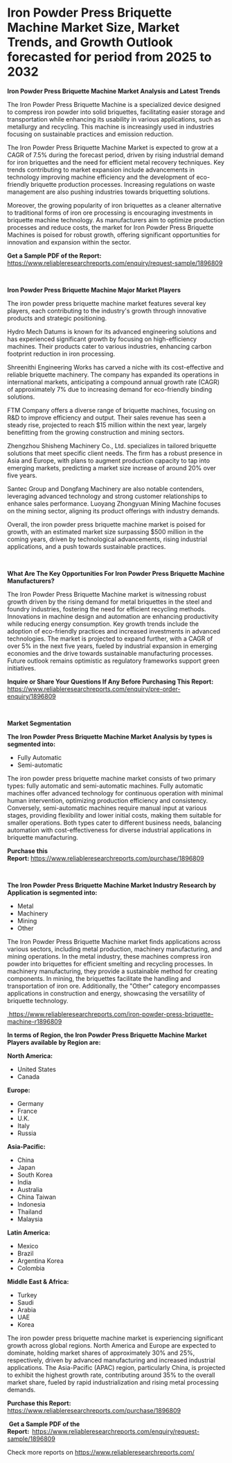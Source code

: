 <p><h1>Iron Powder Press Briquette Machine Market Size, Market Trends, and Growth Outlook forecasted for period from 2025 to 2032</h1></p><p><strong>Iron Powder Press Briquette Machine Market Analysis and Latest Trends</strong></p>
<p><p>The Iron Powder Press Briquette Machine is a specialized device designed to compress iron powder into solid briquettes, facilitating easier storage and transportation while enhancing its usability in various applications, such as metallurgy and recycling. This machine is increasingly used in industries focusing on sustainable practices and emission reduction.</p><p>The Iron Powder Press Briquette Machine Market is expected to grow at a CAGR of 7.5% during the forecast period, driven by rising industrial demand for iron briquettes and the need for efficient metal recovery techniques. Key trends contributing to market expansion include advancements in technology improving machine efficiency and the development of eco-friendly briquette production processes. Increasing regulations on waste management are also pushing industries towards briquetting solutions. </p><p>Moreover, the growing popularity of iron briquettes as a cleaner alternative to traditional forms of iron ore processing is encouraging investments in briquette machine technology. As manufacturers aim to optimize production processes and reduce costs, the market for Iron Powder Press Briquette Machines is poised for robust growth, offering significant opportunities for innovation and expansion within the sector.</p></p>
<p><strong>Get a Sample PDF of the Report:&nbsp;</strong> <a href="https://www.reliableresearchreports.com/enquiry/request-sample/1896809?utm_campaign=2233&utm_medium=2&utm_source=Github&utm_content=ia&utm_term=01032025&utm_id=iron-powder-press-briquette-machine">https://www.reliableresearchreports.com/enquiry/request-sample/1896809</a></p>
<p>&nbsp;</p>
<p><strong>Iron Powder Press Briquette Machine Major Market Players</strong></p>
<p><p>The iron powder press briquette machine market features several key players, each contributing to the industry's growth through innovative products and strategic positioning. </p><p>Hydro Mech Datums is known for its advanced engineering solutions and has experienced significant growth by focusing on high-efficiency machines. Their products cater to various industries, enhancing carbon footprint reduction in iron processing. </p><p>Shreenithi Engineering Works has carved a niche with its cost-effective and reliable briquette machinery. The company has expanded its operations in international markets, anticipating a compound annual growth rate (CAGR) of approximately 7% due to increasing demand for eco-friendly binding solutions.</p><p>FTM Company offers a diverse range of briquette machines, focusing on R&D to improve efficiency and output. Their sales revenue has seen a steady rise, projected to reach $15 million within the next year, largely benefitting from the growing construction and mining sectors.</p><p>Zhengzhou Shisheng Machinery Co., Ltd. specializes in tailored briquette solutions that meet specific client needs. The firm has a robust presence in Asia and Europe, with plans to augment production capacity to tap into emerging markets, predicting a market size increase of around 20% over five years.</p><p>Santec Group and Dongfang Machinery are also notable contenders, leveraging advanced technology and strong customer relationships to enhance sales performance. Luoyang Zhongyuan Mining Machine focuses on the mining sector, aligning its product offerings with industry demands.</p><p>Overall, the iron powder press briquette machine market is poised for growth, with an estimated market size surpassing $500 million in the coming years, driven by technological advancements, rising industrial applications, and a push towards sustainable practices.</p></p>
<p>&nbsp;</p>
<p><strong>What Are The Key Opportunities For Iron Powder Press Briquette Machine Manufacturers?</strong></p>
<p><p>The Iron Powder Press Briquette Machine market is witnessing robust growth driven by the rising demand for metal briquettes in the steel and foundry industries, fostering the need for efficient recycling methods. Innovations in machine design and automation are enhancing productivity while reducing energy consumption. Key growth trends include the adoption of eco-friendly practices and increased investments in advanced technologies. The market is projected to expand further, with a CAGR of over 5% in the next five years, fueled by industrial expansion in emerging economies and the drive towards sustainable manufacturing processes. Future outlook remains optimistic as regulatory frameworks support green initiatives.</p></p>
<p><strong>Inquire or Share Your Questions If Any Before Purchasing This Report:</strong> <a href="https://www.reliableresearchreports.com/enquiry/pre-order-enquiry/1896809?utm_campaign=2233&utm_medium=2&utm_source=Github&utm_content=ia&utm_term=01032025&utm_id=iron-powder-press-briquette-machine">https://www.reliableresearchreports.com/enquiry/pre-order-enquiry/1896809</a></p>
<p>&nbsp;</p>
<p><strong>Market Segmentation</strong></p>
<p><strong>The Iron Powder Press Briquette Machine Market Analysis by types is segmented into:</strong></p>
<p><ul><li>Fully Automatic</li><li>Semi-automatic</li></ul></p>
<p><p>The iron powder press briquette machine market consists of two primary types: fully automatic and semi-automatic machines. Fully automatic machines offer advanced technology for continuous operation with minimal human intervention, optimizing production efficiency and consistency. Conversely, semi-automatic machines require manual input at various stages, providing flexibility and lower initial costs, making them suitable for smaller operations. Both types cater to different business needs, balancing automation with cost-effectiveness for diverse industrial applications in briquette manufacturing.</p></p>
<p><strong>Purchase this Report:&nbsp;</strong><a href="https://www.reliableresearchreports.com/purchase/1896809?utm_campaign=2233&utm_medium=2&utm_source=Github&utm_content=ia&utm_term=01032025&utm_id=iron-powder-press-briquette-machine">https://www.reliableresearchreports.com/purchase/1896809</a></p>
<p>&nbsp;</p>
<p><strong>The Iron Powder Press Briquette Machine Market Industry Research by Application is segmented into:</strong></p>
<p><ul><li>Metal</li><li>Machinery</li><li>Mining</li><li>Other</li></ul></p>
<p><p>The Iron Powder Press Briquette Machine market finds applications across various sectors, including metal production, machinery manufacturing, and mining operations. In the metal industry, these machines compress iron powder into briquettes for efficient smelting and recycling processes. In machinery manufacturing, they provide a sustainable method for creating components. In mining, the briquettes facilitate the handling and transportation of iron ore. Additionally, the "Other" category encompasses applications in construction and energy, showcasing the versatility of briquette technology.</p></p>
<p><a href="https://www.reliableresearchreports.com/iron-powder-press-briquette-machine-r1896809?utm_campaign=2233&utm_medium=2&utm_source=Github&utm_content=ia&utm_term=01032025&utm_id=iron-powder-press-briquette-machine">&nbsp;https://www.reliableresearchreports.com/iron-powder-press-briquette-machine-r1896809</a></p>
<p><strong>In terms of Region, the Iron Powder Press Briquette Machine Market Players available by Region are:</strong></p>
<p>
    <p> <strong> North America: </strong>
        <ul>
            <li>United States</li>
            <li>Canada</li>
        </ul>
        </p> 
    <p> <strong> Europe: </strong>
        <ul>
            <li>Germany</li>
            <li>France</li>
            <li>U.K.</li>
            <li>Italy</li>
            <li>Russia</li>
        </ul>
        </p> 
    <p> <strong> Asia-Pacific: </strong>
        <ul>
            <li>China</li>
            <li>Japan</li>
            <li>South Korea</li>
            <li>India</li>
            <li>Australia</li>
            <li>China Taiwan</li>
            <li>Indonesia</li>
            <li>Thailand</li>
            <li>Malaysia</li>
        </ul>
        </p> 
    <p> <strong> Latin America: </strong>
        <ul>
            <li>Mexico</li>
            <li>Brazil</li>
            <li>Argentina Korea</li>
            <li>Colombia</li>
        </ul>
        </p> 
    <p> <strong> Middle East & Africa: </strong>
        <ul>
            <li>Turkey</li>
            <li>Saudi</li>
            <li>Arabia</li>
            <li>UAE</li>
            <li>Korea</li>
        </ul>
    </p>
    </p>
<p><p>The iron powder press briquette machine market is experiencing significant growth across global regions. North America and Europe are expected to dominate, holding market shares of approximately 30% and 25%, respectively, driven by advanced manufacturing and increased industrial applications. The Asia-Pacific (APAC) region, particularly China, is projected to exhibit the highest growth rate, contributing around 35% to the overall market share, fueled by rapid industrialization and rising metal processing demands.</p></p>
<p><strong>Purchase this Report: </strong><a href="https://www.reliableresearchreports.com/purchase/1896809?utm_campaign=2233&utm_medium=2&utm_source=Github&utm_content=ia&utm_term=01032025&utm_id=iron-powder-press-briquette-machine">https://www.reliableresearchreports.com/purchase/1896809</a></p>
<p>&nbsp;<strong>Get a Sample PDF of the Report:&nbsp;&nbsp;</strong><a href="https://www.reliableresearchreports.com/enquiry/request-sample/1896809?utm_campaign=2233&utm_medium=2&utm_source=Github&utm_content=ia&utm_term=01032025&utm_id=iron-powder-press-briquette-machine">https://www.reliableresearchreports.com/enquiry/request-sample/1896809</a></p>
<p><strong></strong></p>
<p>Check more reports on <a href="https://www.reliableresearchreports.com/?utm_campaign=2233&utm_medium=2&utm_source=Github&utm_content=ia&utm_term=01032025&utm_id=iron-powder-press-briquette-machine">https://www.reliableresearchreports.com/</a></p>